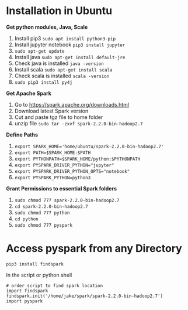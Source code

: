 # Installation in Ubuntu

__Get python modules, Java, Scale__

 1. Install pip3 `sudo apt install python3-pip`
 2. Install jupyter notebook `pip3 install jupyter`
 3. `sudo apt-get update`
 4. Install java `sudo apt-get install default-jre`
 5. Check java is installed `java -version`
 6. Install scala `sudo apt-get install scala`
 7. Check scala is installed `scala -version`
 8. `sudo pip3 install py4j`
 
__Get Apache Spark__
 1. Go to https://spark.apache.org/downloads.html
 2. Download latest Spark version
 3. Cut and paste tgz file to home folder
 4. unzip file `sudo tar -zxvf spark-2.2.0-bin-hadoop2.7`

__Define Paths__
 1. `export SPARK_HOME='home/ubuntu/spark-2.2.0-bin-hadoop2.7'`
 2. `export PATH=$SPARK_HOME:$PATH`
 3. `export PYTHONPATH=$SPARK_HOME/python:$PYTHONPATH`
 4. `export PYSPARK_DRIVER_PYTHON="jupyter"`
 5. `export PYSPARK_DRIVER_PYTHON_OPTS="notebook"`
 6. `export PYSPARK_PYTHON=python3`

__Grant Permissions to essential Spark folders__
 1. `sudo chmod 777 spark-2.2.0-bin-hadoop2.7`
 2. `cd spark-2.2.0-bin-hadoop2.7`
 3. `sudo chmod 777 python`
 4. `cd python`
 5. `sudo chmod 777 pyspark`


# Access pyspark from any Directory

`pip3 install findspark`

In the script or python shell

```
# order script to find spark location
import findspark
findspark.init('/home/jake/spark/spark-2.2.0-bin-hadoop2.7')
import pyspark
```